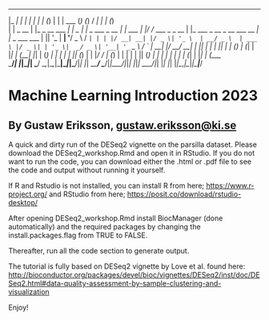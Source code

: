   _____      _                 _            _   _               _         ______ _       _        __                           _   _          
 |_   _|    | |               | |          | | (_)             | |        | ___ (_)     (_)      / _|                         | | (_)         
   | | _ __ | |_ _ __ ___   __| |_   _  ___| |_ _  ___  _ __   | |_ ___   | |_/ /_  ___  _ _ __ | |_ ___  _ __ _ __ ___   __ _| |_ _  ___ ___ 
   | || '_ \| __| '__/ _ \ / _` | | | |/ __| __| |/ _ \| '_ \  | __/ _ \  | ___ \ |/ _ \| | '_ \|  _/ _ \| '__| '_ ` _ \ / _` | __| |/ __/ __|
  _| || | | | |_| | | (_) | (_| | |_| | (__| |_| | (_) | | | | | || (_) | | |_/ / | (_) | | | | | || (_) | |  | | | | | | (_| | |_| | (__\__ \
  \___/_| |_|\__|_|  \___/ \__,_|\__,_|\___|\__|_|\___/|_| |_|  \__\___/  \____/|_|\___/|_|_| |_|_| \___/|_|  |_| |_| |_|\__,_|\__|_|\___|___/
                                                                                                                                             
                                                                                                                                             



# Machine Learning Introduction 2023
## By Gustaw Eriksson, gustaw.eriksson@ki.se
A quick and dirty run of the DESeq2 vignette on the parsilla dataset. Please download the DESeq2_workshop.Rmd and open it in RStudio. If you do not want to run the code, you can download either the .html or .pdf file to see the code and output without running it yourself.

If R and Rstudio is not installed, you can install R from here; https://www.r-project.org/ and RStudio from here; https://posit.co/download/rstudio-desktop/

After opening DESeq2_workshop.Rmd install BiocManager (done automatically) and the required packages by changing the install.packages.flag from TRUE to FALSE. 

Thereafter, run all the code section to generate output. 

The tutorial is fully based on DESeq2 vignette by Love et al. found here: http://bioconductor.org/packages/devel/bioc/vignettes/DESeq2/inst/doc/DESeq2.html#data-quality-assessment-by-sample-clustering-and-visualization

Enjoy!
